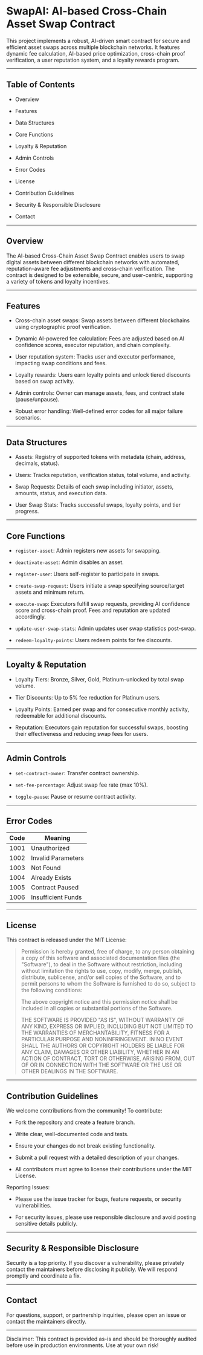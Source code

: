 SwapAI: AI-based Cross-Chain Asset Swap Contract
========================================

This project implements a robust, AI-driven smart contract for secure and efficient asset swaps across multiple blockchain networks. It features dynamic fee calculation, AI-based price optimization, cross-chain proof verification, a user reputation system, and a loyalty rewards program.

* * * * *

Table of Contents
-----------------

-   Overview

-   Features

-   Data Structures

-   Core Functions

-   Loyalty & Reputation

-   Admin Controls

-   Error Codes

-   License

-   Contribution Guidelines

-   Security & Responsible Disclosure

-   Contact

* * * * *

Overview
--------

The AI-based Cross-Chain Asset Swap Contract enables users to swap digital assets between different blockchain networks with automated, reputation-aware fee adjustments and cross-chain verification. The contract is designed to be extensible, secure, and user-centric, supporting a variety of tokens and loyalty incentives.

* * * * *

Features
--------

-   Cross-chain asset swaps: Swap assets between different blockchains using cryptographic proof verification.

-   Dynamic AI-powered fee calculation: Fees are adjusted based on AI confidence scores, executor reputation, and chain complexity.

-   User reputation system: Tracks user and executor performance, impacting swap conditions and fees.

-   Loyalty rewards: Users earn loyalty points and unlock tiered discounts based on swap activity.

-   Admin controls: Owner can manage assets, fees, and contract state (pause/unpause).

-   Robust error handling: Well-defined error codes for all major failure scenarios.

* * * * *

Data Structures
---------------

-   Assets: Registry of supported tokens with metadata (chain, address, decimals, status).

-   Users: Tracks reputation, verification status, total volume, and activity.

-   Swap Requests: Details of each swap including initiator, assets, amounts, status, and execution data.

-   User Swap Stats: Tracks successful swaps, loyalty points, and tier progress.

* * * * *

Core Functions
--------------

-   `register-asset`: Admin registers new assets for swapping.

-   `deactivate-asset`: Admin disables an asset.

-   `register-user`: Users self-register to participate in swaps.

-   `create-swap-request`: Users initiate a swap specifying source/target assets and minimum return.

-   `execute-swap`: Executors fulfill swap requests, providing AI confidence score and cross-chain proof. Fees and reputation are updated accordingly.

-   `update-user-swap-stats`: Admin updates user swap statistics post-swap.

-   `redeem-loyalty-points`: Users redeem points for fee discounts.

* * * * *

Loyalty & Reputation
--------------------

-   Loyalty Tiers: Bronze, Silver, Gold, Platinum-unlocked by total swap volume.

-   Tier Discounts: Up to 5% fee reduction for Platinum users.

-   Loyalty Points: Earned per swap and for consecutive monthly activity, redeemable for additional discounts.

-   Reputation: Executors gain reputation for successful swaps, boosting their effectiveness and reducing swap fees for users.

* * * * *

Admin Controls
--------------

-   `set-contract-owner`: Transfer contract ownership.

-   `set-fee-percentage`: Adjust swap fee rate (max 10%).

-   `toggle-pause`: Pause or resume contract activity.

* * * * *

Error Codes
-----------

| Code | Meaning |
| --- | --- |
| 1001 | Unauthorized |
| 1002 | Invalid Parameters |
| 1003 | Not Found |
| 1004 | Already Exists |
| 1005 | Contract Paused |
| 1006 | Insufficient Funds |

* * * * *

License
-------

This contract is released under the MIT License:

> Permission is hereby granted, free of charge, to any person obtaining a copy of this software and associated documentation files (the "Software"), to deal in the Software without restriction, including without limitation the rights to use, copy, modify, merge, publish, distribute, sublicense, and/or sell copies of the Software, and to permit persons to whom the Software is furnished to do so, subject to the following conditions:
>
> The above copyright notice and this permission notice shall be included in all copies or substantial portions of the Software.
>
> THE SOFTWARE IS PROVIDED "AS IS", WITHOUT WARRANTY OF ANY KIND, EXPRESS OR IMPLIED, INCLUDING BUT NOT LIMITED TO THE WARRANTIES OF MERCHANTABILITY, FITNESS FOR A PARTICULAR PURPOSE AND NONINFRINGEMENT. IN NO EVENT SHALL THE AUTHORS OR COPYRIGHT HOLDERS BE LIABLE FOR ANY CLAIM, DAMAGES OR OTHER LIABILITY, WHETHER IN AN ACTION OF CONTRACT, TORT OR OTHERWISE, ARISING FROM, OUT OF OR IN CONNECTION WITH THE SOFTWARE OR THE USE OR OTHER DEALINGS IN THE SOFTWARE.

* * * * *

Contribution Guidelines
-----------------------

We welcome contributions from the community! To contribute:

-   Fork the repository and create a feature branch.

-   Write clear, well-documented code and tests.

-   Ensure your changes do not break existing functionality.

-   Submit a pull request with a detailed description of your changes.

-   All contributors must agree to license their contributions under the MIT License.

Reporting Issues:

-   Please use the issue tracker for bugs, feature requests, or security vulnerabilities.

-   For security issues, please use responsible disclosure and avoid posting sensitive details publicly.

* * * * *

Security & Responsible Disclosure
---------------------------------

Security is a top priority. If you discover a vulnerability, please privately contact the maintainers before disclosing it publicly. We will respond promptly and coordinate a fix.

* * * * *

Contact
-------

For questions, support, or partnership inquiries, please open an issue or contact the maintainers directly.

* * * * *

Disclaimer: This contract is provided as-is and should be thoroughly audited before use in production environments. Use at your own risk!
